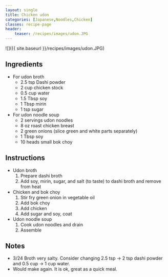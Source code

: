 ```yaml
---
layout: single
title: Chicken udon
categories: [Japanese,Noodles,Chicken]
classes: recipe-page
header:
    teaser: /recipes/images/udon.JPG
---
```


![]({{ site.baseurl }}/recipes/images/udon.JPG)

## Ingredients

- For udon broth
    - 2.5 tsp Dashi powder
    - 2 cup chicken stock
    - 0.5 cup water
    - 1.5 Tbsp soy
    - 1 Tbsp mirin
    - 1 tsp sugar
- For udon noodle soup
    - 2 servings udon noodles
    - 8 oz roast chicken breast
    - 2 green onions (slice green and white parts separately)
    - 1 Tbsp soy
    - 10 heads small bok choy

## Instructions

- Udon broth
    1. Prepare dashi broth
    2. Add soy, mirin, sugar, and salt (to taste) to dashi broth and remove from heat
- Chicken and bok choy
    1. Stir fry green onion in vegetable oil
    2. Add bok choy
    3. Add chicken
    2. Add sugar and soy, coat
- Udon noodle soup
    1. Cook udon noodles and drain
    1. Assemble

## Notes
- 3/24 Broth very salty. Consider changing 2.5 tsp → 2 tsp dashi powder and 0.5 cup → 1 cup water.
- Would make again. It is ok, great as a quick meal.